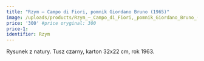 ```yaml
---
title: "Rzym – Campo di Fiori, pomnik Giordano Bruno (1965)"
image: /uploads/products/Rzym_–_Campo_di_Fiori,_pomnik_Giordano_Bruno_(1965).jpg
price: '300' #price oryginal: 300
price-1:
identifier: Rzym
---
```


Rysunek z natury. Tusz czarny, karton 32x22 cm, rok 1963.